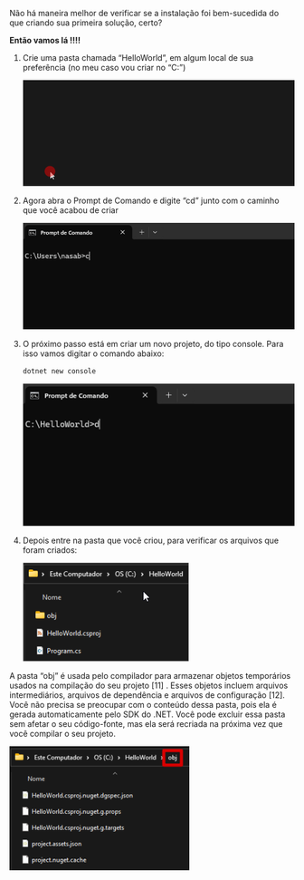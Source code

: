 Não há maneira melhor de verificar se a instalação foi bem-sucedida do que criando sua primeira solução, certo?

**Então vamos lá !!!!**

1. Crie uma pasta chamada “HelloWorld”, em algum local de sua preferência (no meu caso vou criar no “C:”)

   ![animacao.gif](/.attachments/animacao-e26c07c5-59d4-4de4-b6f9-bba3071872be.gif)

2. Agora abra o Prompt de Comando e digite “cd” junto com o caminho que você acabou de criar

   ![animacao.gif](/.attachments/animacao-d71bba04-6134-4bb8-bed7-4c2d6762961f.gif)

3. O próximo passo está em criar um novo projeto, do tipo console. Para isso vamos digitar o comando abaixo:

   ```bash
   dotnet new console
   ```
   ![animacao.gif](/.attachments/animacao-0d0fe03c-db64-4c64-a934-252d84da6267.gif)

4. Depois entre na pasta que você criou, para verificar os arquivos que foram criados:

   ![image.png](/.attachments/image-2f5849ef-f22a-495d-bf5b-d14851971a93.png)

A pasta “obj” é usada pelo compilador para armazenar objetos temporários usados na compilação do seu projeto [11] . Esses objetos incluem arquivos intermediários, arquivos de dependência e arquivos de configuração [12]. Você não precisa se preocupar com o conteúdo dessa pasta, pois ela é gerada automaticamente pelo SDK do .NET. Você pode excluir essa pasta sem afetar o seu código-fonte, mas ela será recriada na próxima vez que você compilar o seu projeto.

![image.png](/.attachments/image-d525d6a1-73d4-432b-8e72-9c1cd40b93dd.png)